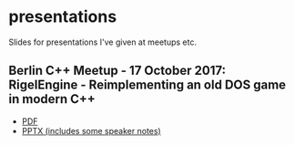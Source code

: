 # presentations
Slides for presentations I've given at meetups etc.

## Berlin C++ Meetup - 17 October 2017: RigelEngine - Reimplementing an old DOS game in modern C++

* [PDF](https://github.com/lethal-guitar/presentations/blob/master/CppMeetupBerlin-Oct2017/RigelEngineOct2017.pdf)
* [PPTX (includes some speaker notes)](https://github.com/lethal-guitar/presentations/blob/master/CppMeetupBerlin-Oct2017/RigelEngineOct2017.pptx)
